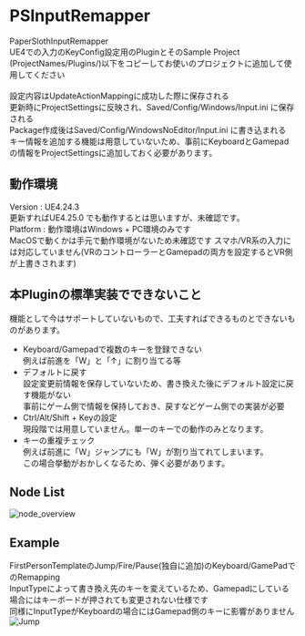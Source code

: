 # PSInputRemapper
PaperSlothInputRemapper<br>
UE4での入力のKeyConfig設定用のPluginとそのSample Project<br>
(ProjectNames/Plugins/)以下をコピーしてお使いのプロジェクトに追加して使用してください<br>
<br>
設定内容はUpdateActionMappingに成功した際に保存される<br>
更新時にProjectSettingsに反映され、Saved/Config/Windows/Input.ini に保存される<br>
Package作成後はSaved/Config/WindowsNoEditor/Input.ini に書き込まれる<br>
キー情報を追加する機能は用意していないため、事前にKeyboardとGamepadの情報をProjectSettingsに追加しておく必要があります。


## 動作環境
Version  : UE4.24.3<br>
  更新すればUE4.25.0 でも動作するとは思いますが、未確認です。<br>
Platform : 動作環境はWindows + PC環境のみです<br>
MacOSで動くかは手元で動作環境がないため未確認です
スマホ/VR系の入力には対応していません(VRのコントローラーとGamepadの両方を設定するとVR側が上書きされます)<br>


## 本Pluginの標準実装でできないこと
機能として今はサポートしていないもので、工夫すればできるものとできないものがあります。<br>
- Keyboard/Gamepadで複数のキーを登録できない<br>
  例えば前進を「W」と「↑」に割り当てる等<br>
- デフォルトに戻す<br>
  設定変更前情報を保存していないため、書き換えた後にデフォルト設定に戻す機能がない<br>
  事前にゲーム側で情報を保持しておき、戻すなどゲーム側での実装が必要
- Ctrl/Alt/Shift + Keyの設定<br>
  現段階では用意していません。単一のキーでの動作のみとなります。
- キーの重複チェック<br>
  例えば前進に「W」ジャンプにも「W」が割り当てれてしまいます。<br>
  この場合挙動がおかしくなるため、弾く必要があります。


## Node List
![node_overview](https://user-images.githubusercontent.com/8968076/82068830-7ca86080-970d-11ea-9c9f-145773416d10.png)


## Example
FirstPersonTemplateのJump/Fire/Pause(独自に追加)のKeyboard/GamePadでのRemapping<br>
InputTypeによって書き換え先のキーを変えているため、Gamepadにしている場合にはキーボードが押されても変更されない仕様です<br>
同様にInputTypeがKeyboardの場合にはGamepad側のキーに影響がありません<br>
![Jump](https://user-images.githubusercontent.com/8968076/81720062-d95f0d80-94b8-11ea-930e-d134b7b7712a.png)

